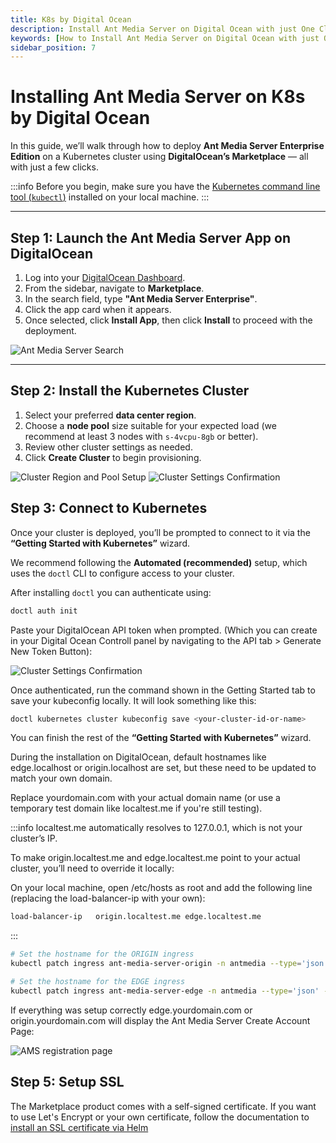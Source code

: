 ```yaml
---
title: K8s by Digital Ocean
description: Install Ant Media Server on Digital Ocean with just One Click
keywords: [How to Install Ant Media Server on Digital Ocean with just One Click, One Click Application, Digital Ocean, Ant Media Server Documentation, Ant Media Server Tutorials]
sidebar_position: 7
---
```


# Installing Ant Media Server on K8s by Digital Ocean

In this guide, we’ll walk through how to deploy **Ant Media Server Enterprise Edition** on a Kubernetes cluster using **DigitalOcean’s Marketplace** — all with just a few clicks.

:::info
Before you begin, make sure you have the [Kubernetes command line tool (`kubectl`)](https://kubernetes.io/docs/tasks/tools/) installed on your local machine.
:::

---

## Step 1: Launch the Ant Media Server App on DigitalOcean

1. Log into your [DigitalOcean Dashboard](https://cloud.digitalocean.com).
2. From the sidebar, navigate to **Marketplace**.
3. In the search field, type **"Ant Media Server Enterprise"**.
4. Click the app card when it appears.
5. Once selected, click **Install App**, then click **Install** to proceed with the deployment.

![Ant Media Server Search](@site/static/img/kubernetes/digitalOceanImageOnew.webp)

---

## Step 2: Install the Kubernetes Cluster

1. Select your preferred **data center region**.
2. Choose a **node pool** size suitable for your expected load (we recommend at least 3 nodes with `s-4vcpu-8gb` or better).
3. Review other cluster settings as needed.
4. Click **Create Cluster** to begin provisioning.

![Cluster Region and Pool Setup](@site/static/img/kubernetes/digitalOceanImageThreew.webp)
![Cluster Settings Confirmation](@site/static/img/kubernetes/digitalOceanImageFourw.webp)

## Step 3: Connect to Kubernetes

Once your cluster is deployed, you’ll be prompted to connect to it via the **“Getting Started with Kubernetes”** wizard.

We recommend following the **Automated (recommended)** setup, which uses the `doctl` CLI to configure access to your cluster.

After installing `doctl` you can authenticate using:

```bash
doctl auth init
```

Paste your DigitalOcean API token when prompted. (Which you can create in your Digital Ocean Controll panel by navigating to the API tab > Generate New Token Button):

![Cluster Settings Confirmation](@site/static/img/kubernetes/digitalOceanImageFivew.webp)

Once authenticated, run the command shown in the Getting Started tab to save your kubeconfig locally. It will look something like this:

```bash
doctl kubernetes cluster kubeconfig save <your-cluster-id-or-name>
```

You can finish the rest of the **“Getting Started with Kubernetes”** wizard.

During the installation on DigitalOcean, default hostnames like edge.localhost or origin.localhost are set, but these need to be updated to match your own domain.

Replace yourdomain.com with your actual domain name (or use a temporary test domain like localtest.me if you're still testing).

:::info
localtest.me automatically resolves to 127.0.0.1, which is not your cluster’s IP.

To make origin.localtest.me and edge.localtest.me point to your actual cluster, you’ll need to override it locally:

On your local machine, open /etc/hosts as root and add the following line (replacing the load-balancer-ip with your own):

```bash
load-balancer-ip   origin.localtest.me edge.localtest.me
```
:::

```bash
# Set the hostname for the ORIGIN ingress
kubectl patch ingress ant-media-server-origin -n antmedia --type='json' -p='[{"op": "replace", "path": "/spec/rules/0/host", "value": "origin.yourdomain.com"}]'
```

```bash
# Set the hostname for the EDGE ingress
kubectl patch ingress ant-media-server-edge -n antmedia --type='json' -p='[{"op": "replace", "path": "/spec/rules/0/host", "value": "edge.yourdomain.com"}]'
```
If everything was setup correctly edge.yourdomain.com or origin.yourdomain.com will display the Ant Media Server Create Account Page:

![AMS registration page](@site/static/img/kubernetes/digitalOceanImageEightw.webp)


## Step 5: Setup SSL

The Marketplace product comes with a self-signed certificate. If you want to use Let's Encrypt or your own certificate, follow the documentation to [install an SSL certificate via Helm](/guides/clustering-and-scaling/kubernetes/deploy-ams-with-helm/#install-ssl)



